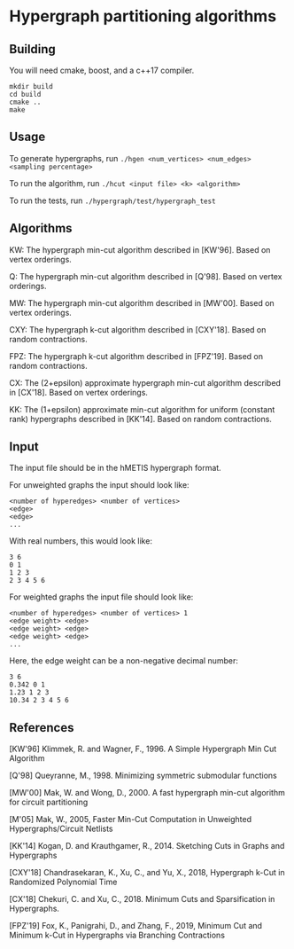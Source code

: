 # Hypergraph partitioning algorithms

## Building

You will need cmake, boost, and a c++17 compiler.

```
mkdir build
cd build
cmake ..
make
```

## Usage

To generate hypergraphs, run `./hgen <num_vertices> <num_edges> <sampling percentage>`

To run the algorithm, run `./hcut <input file> <k> <algorithm>`

To run the tests, run `./hypergraph/test/hypergraph_test`

## Algorithms

KW: The hypergraph min-cut algorithm described in [KW'96]. Based on vertex orderings.

Q: The hypergraph min-cut algorithm described in [Q'98]. Based on vertex orderings.

MW: The hypergraph min-cut algorithm described in [MW'00]. Based on vertex orderings.

CXY: The hypergraph k-cut algorithm described in [CXY'18]. Based on random contractions.

FPZ: The hypergraph k-cut algorithm described in [FPZ'19]. Based on random contractions.

CX: The (2+epsilon) approximate hypergraph min-cut algorithm described in [CX'18]. Based on vertex orderings.

KK: The (1+epsilon) approximate min-cut algorithm for uniform (constant rank) hypergraphs described in [KK'14]. Based on random contractions.

## Input

The input file should be in the hMETIS hypergraph format.

For unweighted graphs the input should look like:
```
<number of hyperedges> <number of vertices>
<edge>
<edge>
...
```

With real numbers, this would look like:
```
3 6
0 1
1 2 3
2 3 4 5 6
```

For weighted graphs the input file should look like:
```
<number of hyperedges> <number of vertices> 1
<edge weight> <edge>
<edge weight> <edge>
<edge weight> <edge>
...
```

Here, the edge weight can be a non-negative decimal number:
```
3 6
0.342 0 1
1.23 1 2 3
10.34 2 3 4 5 6
```

## References

[KW'96] Klimmek, R. and Wagner, F., 1996. A Simple Hypergraph Min Cut Algorithm

[Q'98] Queyranne, M., 1998. Minimizing symmetric submodular functions

[MW'00] Mak, W. and Wong, D., 2000. A fast hypergraph min-cut algorithm for circuit partitioning

[M'05] Mak, W., 2005, Faster Min-Cut Computation in Unweighted Hypergraphs/Circuit Netlists

[KK'14] Kogan, D. and Krauthgamer, R., 2014. Sketching Cuts in Graphs and Hypergraphs

[CXY'18] Chandrasekaran, K., Xu, C., and Yu, X., 2018, Hypergraph k-Cut in Randomized Polynomial Time

[CX'18] Chekuri, C. and Xu, C., 2018. Minimum Cuts and Sparsification in Hypergraphs.

[FPZ'19] Fox, K., Panigrahi, D., and Zhang, F., 2019, Minimum Cut and Minimum k-Cut in Hypergraphs via Branching Contractions
